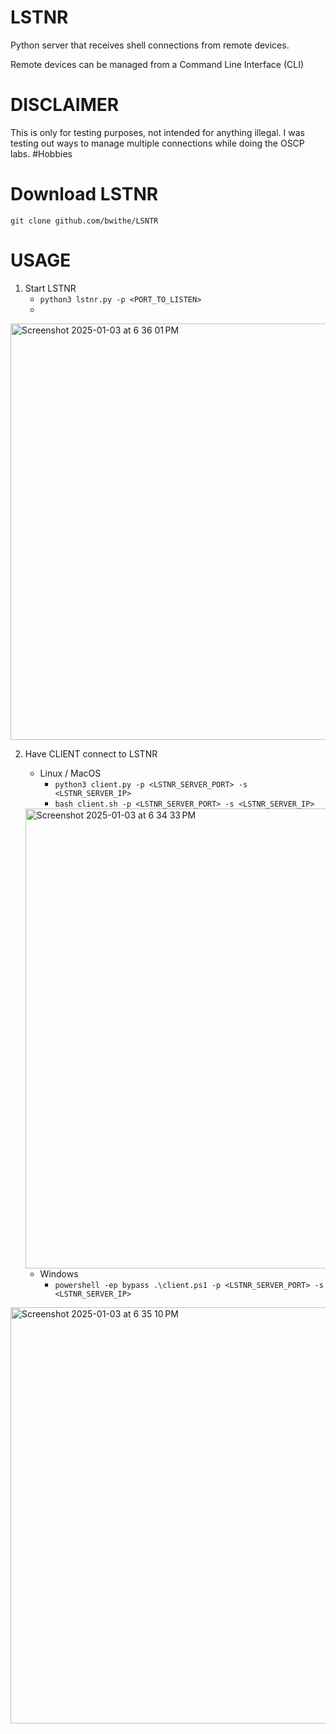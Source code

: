 # LSTNR
Python server that receives shell connections from remote devices. 

Remote devices can be managed from a Command Line Interface (CLI)

# DISCLAIMER
This is only for testing purposes, not intended for anything illegal. I was testing out ways to manage multiple connections while doing the OSCP labs. #Hobbies

# Download LSTNR

```git clone github.com/bwithe/LSNTR```

# USAGE

1. Start LSTNR
    - `python3 lstnr.py -p <PORT_TO_LISTEN>`
    - 
<img width="666" alt="Screenshot 2025-01-03 at 6 36 01 PM" src="https://github.com/user-attachments/assets/9f1a5adb-3981-42cb-9855-3d847ec16c53" />

2. Have CLIENT connect to LSTNR
    - Linux / MacOS
      - `python3 client.py -p <LSTNR_SERVER_PORT> -s <LSTNR_SERVER_IP>`
      - `bash client.sh -p <LSTNR_SERVER_PORT> -s <LSTNR_SERVER_IP>`
 
     <img width="736" alt="Screenshot 2025-01-03 at 6 34 33 PM" src="https://github.com/user-attachments/assets/6dc676a0-4af2-4eb3-b3df-8ecd42e274dd" />
   
    - Windows
        - `powershell -ep bypass .\client.ps1 -p <LSTNR_SERVER_PORT> -s <LSTNR_SERVER_IP>`
     
<img width="666" alt="Screenshot 2025-01-03 at 6 35 10 PM" src="https://github.com/user-attachments/assets/68d38103-f333-4525-9a56-f82b1b09c7cc" />
